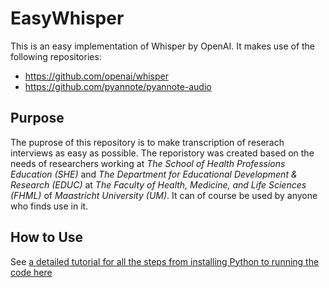 # EasyWhisper

This is an easy implementation of Whisper by OpenAI. 
It makes use of the following repositories:
- https://github.com/openai/whisper
- https://github.com/pyannote/pyannote-audio

## Purpose
The puprose of this repository is to make transcription of reserach interviews as easy as possible.
The reporistory was created based on the needs of researchers working at *The School of Health Professions Education (SHE)* and *The Department for Educational Development & Research (EDUC)* at *The Faculty of Health, Medicine, and Life Sciences (FHML)* of *Maastricht University (UM)*. It can of course be used by anyone who finds use in it. 

## How to Use
See [a detailed tutorial for all the steps from installing Python to running the code here](https://niklaswenzel.notion.site/Installing-Using-WHISPER-for-Transcription-of-Interviews-e20049cf9ebe4fea92f5b8112cb7b35c?pvs=4)